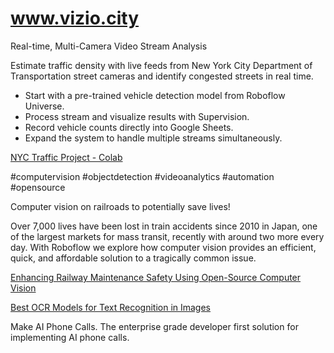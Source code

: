 # www.vizio.city


Real-time, Multi-Camera Video Stream Analysis 

Estimate traffic density with live feeds from New York City Department of Transportation street cameras and identify congested streets in real time.

- Start with a pre-trained vehicle detection model from Roboflow Universe.
- Process stream and visualize results with Supervision.
- Record vehicle counts directly into Google Sheets.
- Expand the system to handle multiple streams simultaneously.


[NYC Traffic Project - Colab](https://colab.research.google.com/drive/1fvgSARb9UX_JYX6bYcVWdhGOp0BBcLA2?usp=sharing)



#computervision #objectdetection #videoanalytics #automation #opensource


Computer vision on railroads to potentially save lives! 

Over 7,000 lives have been lost in train accidents since 2010 in Japan, one of the largest markets for mass transit, recently with around two more every day. With Roboflow we explore how computer vision provides an efficient, quick, and affordable solution to a tragically common issue.


[Enhancing Railway Maintenance Safety Using Open-Source Computer Vision](https://www.hindawi.com/journals/jat/2021/5575557/)



[Best OCR Models for Text Recognition in Images](https://blog.roboflow.com/best-ocr-models-text-recognition/)




Make AI Phone Calls. The enterprise grade developer first solution for implementing AI phone calls.
